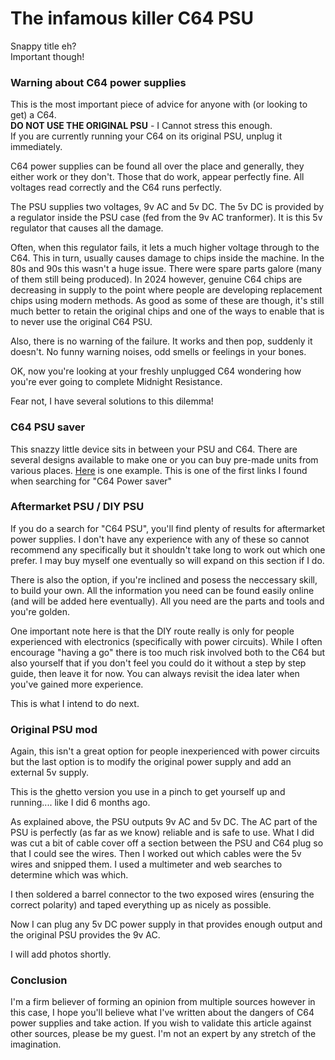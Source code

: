 # The infamous killer C64 PSU

Snappy title eh?  
Important though!  
### Warning about C64 power supplies
This is the most important piece of advice for anyone with (or looking to get) a C64.  
**DO NOT USE THE ORIGINAL PSU**  - I Cannot stress this enough.  
If you are currently running your C64 on its original PSU, unplug it immediately.

C64 power supplies can be found all over the place and generally, they either work or they don't. Those that do work, appear perfectly fine. All voltages read correctly and the C64 runs perfectly.  

The PSU supplies two voltages, 9v AC and 5v DC. The 5v DC is provided by a regulator inside the PSU case (fed from the 9v AC tranformer). It is this 5v regulator that causes all the damage.

Often, when this regulator fails, it lets a much higher voltage through to the C64. This in turn, usually causes damage to chips inside the machine. In the 80s and 90s this wasn't a huge issue. There were spare parts galore (many of them still being produced). In 2024 however, genuine C64 chips are decreasing in supply to the point where people are developing replacement chips using modern methods. As good as some of these are though, it's still much better to retain the original chips and one of the ways to enable that is to never use the original C64 PSU.

Also, there is no warning of the failure. It works and then pop, suddenly it doesn't. No funny warning noises, odd smells or feelings in your bones.

OK, now you're looking at your freshly unplugged C64 wondering how you're ever going to complete Midnight Resistance.

Fear not, I have several solutions to this dilemma!

### C64 PSU saver
This snazzy little device sits in between your PSU and C64. There are several designs available to make one or you can buy pre-made units from various places.
[Here](https://www.retronerd.co.uk/product/commodore-64-psu-power-saver/) is one example. This is one of the first links I found when searching for "C64 Power saver"

### Aftermarket PSU / DIY PSU

If you do a search for "C64 PSU", you'll find plenty of results for aftermarket power supplies. I don't have any experience with any of these so cannot recommend any specifically but it shouldn't take long to work out which one prefer. I may buy myself one eventually so will expand on this section if I do.  

There is also the option, if you're inclined and posess the neccessary skill, to build your own. All the information you need can be found easily online (and will be added here eventually). All you need are the parts and tools and you're golden.  

One important note here is that the DIY route really is only for people experienced with electronics (specifically with power circuits). While I often encourage "having a go" there is too much risk involved both to the C64 but also yourself that if you don't feel you could do it without a step by step guide, then leave it for now. You can always revisit the idea later when you've gained more experience. 

This is what I intend to do next.

### Original PSU mod

Again, this isn't a great option for people inexperienced with power circuits but the last option is to modify the original power supply and add an external 5v supply.

This is the ghetto version you use in a pinch to get yourself up and running.... like I did 6 months ago.

As explained above, the PSU outputs 9v AC and 5v DC. The AC part of the PSU is perfectly (as far as we know) reliable and is safe to use. What I did was cut a bit of cable cover off a section between the PSU and C64 plug so that I could see the wires. Then I worked out which cables were the 5v wires and snipped them. I used a multimeter and web searches to determine which was which.

I then soldered a barrel connector to the two exposed wires (ensuring the correct polarity) and taped everything up as nicely as possible.

Now I can plug any 5v DC power supply in that provides enough output and the original PSU provides the 9v AC.

I will add photos shortly.

### Conclusion
I'm a firm believer of forming an opinion from multiple sources however in this case, I hope you'll believe what I've written about the dangers of C64 power supplies and take action. If you wish to validate this article against other sources, please be my guest. I'm not an expert by any stretch of the imagination.
